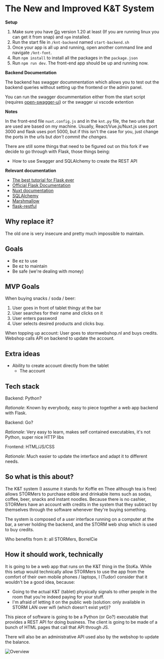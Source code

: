 # The New and Improved K&T System

**Setup**
1. Make sure you have [Go](https://go.dev/doc/install) version 1.20 at least (If you are running linux you can get it from snap) and ``npm`` installed.
2. Run the start file in ```/knt-backend``` named ```start-backend.sh```
3. Once your app is all up and running, open another command line and navigate ``/knt-font``. 
4. Run ``npm install`` to install all the packages in the ``package.json``
5. Run ``npm run dev``. The front-end app should be up and running now.

**Backend Documentation**

The backend has swagger docummentation which allows you to test out the backend queries without setting up the frontend or the admin panel.

You can run the swagger docummentation either from the start script (requires [open-swagger-ui](https://www.npmjs.com/package/open-swagger-ui)) or the swagger ui vscode extention

**Notes**

In the front-end file ``nuxt.config.js`` and in the ``knt.py`` file, the two urls that are used are based on my machine. Usually, React/Vue.js/Nuxt.js uses port 3000 and flask uses port 5000, but if this isn't the case for you, just change the ports in the urls but _don't commit the changes_. 

There are still some things that need to be figured out on this fork if we decide to go through with Flask, those things being:
- How to use Swagger and SQLAlchemy to create the REST API

**Relevant documentation**
- [The best tutorial for Flask ever](https://blog.miguelgrinberg.com/post/the-flask-mega-tutorial-part-i-hello-world)
- [Official Flask Documentation](https://flask.palletsprojects.com/en/2.0.x/quickstart/)
- [Nuxt documentation](https://nuxtjs.org/)
- [SQLAlchemy](https://flask-sqlalchemy.palletsprojects.com/en/2.x/)
- [Marshmallow](https://flask-marshmallow.readthedocs.io/en/latest/)
- [flask-restful](https://flask-restful.readthedocs.io/en/latest/)

## Why replace it?

The old one is very insecure and pretty much impossible to maintain.

## Goals

* Be ez to use
* Be ez to maintain
* Be safe (we're dealing with money)

## MVP Goals

When buying snacks / soda / beer:

1. User goes in front of tablet thingy at the bar
2. User searches for their name and clicks on it
3. User enters password
4. User selects desired products and clicks buy.

When topping up account: User goes to stormwebshop.nl and buys credits.
Webshop calls API on backend to update the account.

## Extra ideas

* Ability to create account directly from the tablet
	* The account

## Tech stack

Backend: Python?

*Rationale*: Known by everybody, easy to piece together a web app backend with Flask.

Backend: Go?

*Rationale*: Very easy to learn, makes self contained executables, it's not Python, super nice HTTP libs

Frontend: HTML/JS/CSS

*Rationale*: Much easier to update the interface and adapt it to different needs.

## So what is this about?

The K&T system (I assume it stands for Koffie en Thee although tea is free) allows STORMers to purchase
edible and drinkable items such as sodas, coffee, beer, snacks and instant noodles. Because there is no cashier,
STORMers have an account with credits in the system that they subtract by themselves through the software
whenever they're buying something.

The system is composed of a user interface running on a computer at the bar, a server holding the backend, and
the STORM web shop which is used to buy credits.

Who benefits from it: all STORMers, BorrelCie

## How it should work, technically

It is going to be a web app that runs on the K&T thing in the StoKa. While this setup would technically allow
STORMers to use the app from the comfort of their own mobile phones / laptops, I (Tudor) consider that it
wouldn't be a good idea, because:

* Going to the actual K&T (tablet) physically signals to other people in the room that you're indeed paying for your stuff.
* I'm afraid of letting it on the public web (solution: only available in STORM LAN over wifi (which doesn't exist yet))?

This piece of software is going to be a Python (or Go?) executable that provides a REST API for doing business.
The client is going to be made of a bunch of HTML pages that call that API through JS.

There will also be an administrative API used also by the webshop to update the balance.

![Overview](./docs/overview.svg)
